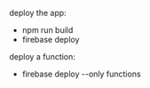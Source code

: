 deploy the app:

- npm run build
- firebase deploy

deploy a function:

- firebase deploy --only functions

